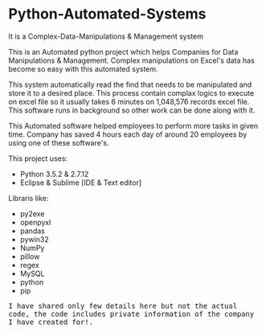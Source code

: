 # Python-Automated-Systems
It is a Complex-Data-Manipulations & Management system

This is an Automated python project which helps Companies for Data Manipulations & Management. Complex manipulations on Excel's data has become so easy with this automated system.

This system automatically read the find that needs to be manipulated and store it to a desired place. This process contain complax logics to execute on excel file so it usually takes 6 minutes on 1,048,576 records excel file. This software runs in background so other work can be done along with it.

This Automated software helped employees to perform more tasks in given time. Company has saved 4 hours each day of around 20 employees by using one of these software's.

This project uses:
* Python 3.5.2 & 2.7.12
* Eclipse & Sublime [IDE & Text editor]

Libraris like:
* py2exe
* openpyxl
* pandas
* pywin32
* NumPy
* pillow
* regex
* MySQL
* python
* pip

<tt>I have shared only few details here but not the actual code, the code includes private information of the company I have created for!<tt>.
